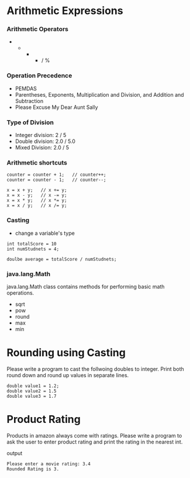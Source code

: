# Arithmetic Expressions

### Arithmetic Operators
- + - * / %

### Operation Precedence
- PEMDAS
- Parentheses, Exponents, Multiplication and Division, and Addition and Subtraction
- Please Excuse My Dear Aunt Sally

### Type of Division
- Integer division: 2 / 5
- Double division: 2.0 / 5.0
- Mixed Division: 2.0 / 5

### Arithmetic shortcuts
```
counter = counter + 1;   // counter++;
counter = counter - 1;   // counter--;

x = x + y;   // x += y;
x = x - y;   // x -= y;
x = x * y;   // x *= y;
x = x / y;   // x /= y;
```

### Casting
- change a variable's type
```
int totalScore = 10
int numStudnets = 4;

doulbe average = totalScore / numStudnets;
```

### java.lang.Math
java.lang.Math class contains methods for performing basic math operations.
- sqrt
- pow
- round
- max
- min

# Rounding using Casting
Please write a program to cast the follwoing doubles to integer.
Print both round down and round up values in separate lines. 

```
double value1 = 1.2;
double value2 = 1.5
double value3 = 1.7
```

# Product Rating
Products in amazon always come with ratings. 
Please write a program to ask the user to enter product rating and print the rating in the nearest int.

output
```
Please enter a movie rating: 3.4
Rounded Rating is 3.
```


